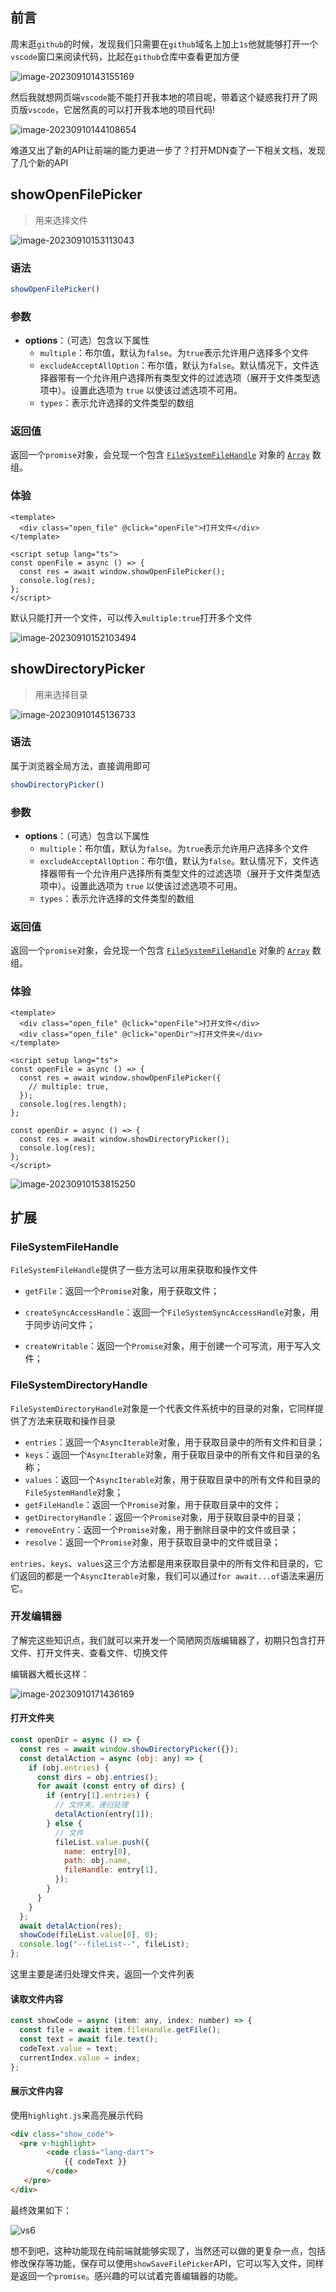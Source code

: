 ## 前言

周末逛`github`的时候，发现我们只需要在`github`域名上加上`1s`他就能够打开一个`vscode`窗口来阅读代码，比起在`github`仓库中查看更加方便

![image-20230910143155169](/Users/songyao/Desktop/songyao/fe-nanjiu/images/2023/01/vs0.png)

然后我就想网页端`vscode`能不能打开我本地的项目呢，带着这个疑惑我打开了网页版`vscode`，它居然真的可以打开我本地的项目代码!

![image-20230910144108654](/Users/songyao/Desktop/songyao/fe-nanjiu/images/2023/01/vs1.png)

难道又出了新的API让前端的能力更进一步了？打开MDN查了一下相关文档，发现了几个新的API

## showOpenFilePicker

> 用来选择文件

![image-20230910153113043](/Users/songyao/Desktop/songyao/fe-nanjiu/images/2023/01/vs-f1.png)

### 语法

```js
showOpenFilePicker()
```

### 参数

- **options**：（可选）包含以下属性
  - `multiple`：布尔值，默认为`false`。为`true`表示允许用户选择多个文件
  - `excludeAcceptAllOption`：布尔值，默认为`false`。默认情况下，文件选择器带有一个允许用户选择所有类型文件的过滤选项（展开于文件类型选项中）。设置此选项为 `true` 以使该过滤选项不可用。
  - `types`：表示允许选择的文件类型的数组

### 返回值

返回一个`promise`对象，会兑现一个包含 [`FileSystemFileHandle`](https://developer.mozilla.org/zh-CN/docs/Web/API/FileSystemFileHandle) 对象的 [`Array`](https://developer.mozilla.org/zh-CN/docs/Web/JavaScript/Reference/Global_Objects/Array) 数组。

### 体验

```vue
<template>
  <div class="open_file" @click="openFile">打开文件</div>
</template>

<script setup lang="ts">
const openFile = async () => {
  const res = await window.showOpenFilePicker();
  console.log(res);
};
</script>
```

默认只能打开一个文件，可以传入`multiple:true`打开多个文件

![image-20230910152103494](/Users/songyao/Desktop/songyao/fe-nanjiu/images/2023/01/vs3.png)

## showDirectoryPicker

> 用来选择目录

![image-20230910145136733](/Users/songyao/Desktop/songyao/fe-nanjiu/images/2023/01/vs2.png)

### 语法

属于浏览器全局方法，直接调用即可

```js
showDirectoryPicker()
```

### 参数

- **options**：（可选）包含以下属性
  - `multiple`：布尔值，默认为`false`。为`true`表示允许用户选择多个文件
  - `excludeAcceptAllOption`：布尔值，默认为`false`。默认情况下，文件选择器带有一个允许用户选择所有类型文件的过滤选项（展开于文件类型选项中）。设置此选项为 `true` 以使该过滤选项不可用。
  - `types`：表示允许选择的文件类型的数组

### 返回值

返回一个`promise`对象，会兑现一个包含 [`FileSystemFileHandle`](https://developer.mozilla.org/zh-CN/docs/Web/API/FileSystemFileHandle) 对象的 [`Array`](https://developer.mozilla.org/zh-CN/docs/Web/JavaScript/Reference/Global_Objects/Array) 数组。

### 体验

```vue
<template>
  <div class="open_file" @click="openFile">打开文件</div>
  <div class="open_file" @click="openDir">打开文件夹</div>
</template>

<script setup lang="ts">
const openFile = async () => {
  const res = await window.showOpenFilePicker({
    // multiple: true,
  });
  console.log(res.length);
};

const openDir = async () => {
  const res = await window.showDirectoryPicker();
  console.log(res);
};
</script>
```

![image-20230910153815250](/Users/songyao/Desktop/songyao/fe-nanjiu/images/2023/01/vs4.png)

## 扩展

### FileSystemFileHandle

`FileSystemFileHandle`提供了一些方法可以用来获取和操作文件

- `getFile`：返回一个`Promise`对象，用于获取文件；

- `createSyncAccessHandle`：返回一个`FileSystemSyncAccessHandle`对象，用于同步访问文件；

- `createWritable`：返回一个`Promise`对象，用于创建一个可写流，用于写入文件；

### FileSystemDirectoryHandle

`FileSystemDirectoryHandle`对象是一个代表文件系统中的目录的对象，它同样提供了方法来获取和操作目录

- `entries`：返回一个`AsyncIterable`对象，用于获取目录中的所有文件和目录；
- `keys`：返回一个`AsyncIterable`对象，用于获取目录中的所有文件和目录的名称；
- `values`：返回一个`AsyncIterable`对象，用于获取目录中的所有文件和目录的`FileSystemHandle`对象；
- `getFileHandle`：返回一个`Promise`对象，用于获取目录中的文件；
- `getDirectoryHandle`：返回一个`Promise`对象，用于获取目录中的目录；
- `removeEntry`：返回一个`Promise`对象，用于删除目录中的文件或目录；
- `resolve`：返回一个`Promise`对象，用于获取目录中的文件或目录；

`entries`、`keys`、`values`这三个方法都是用来获取目录中的所有文件和目录的，它们返回的都是一个`AsyncIterable`对象，我们可以通过`for await...of`语法来遍历它。

### 开发编辑器

了解完这些知识点，我们就可以来开发一个简陋网页版编辑器了，初期只包含打开文件、打开文件夹、查看文件、切换文件

编辑器大概长这样：

![image-20230910171436169](/Users/songyao/Desktop/songyao/fe-nanjiu/images/2023/01/vs5.png)

#### 打开文件夹

```js
const openDir = async () => {
  const res = await window.showDirectoryPicker({});
  const detalAction = async (obj: any) => {
    if (obj.entries) {
      const dirs = obj.entries();
      for await (const entry of dirs) {
        if (entry[1].entries) {
          // 文件夹，递归处理
          detalAction(entry[1]);
        } else {
          // 文件
          fileList.value.push({
            name: entry[0],
            path: obj.name,
            fileHandle: entry[1],
          });
        }
      }
    }
  };
  await detalAction(res);
  showCode(fileList.value[0], 0);
  console.log("--fileList--", fileList);
};
```

这里主要是递归处理文件夹，返回一个文件列表

#### 读取文件内容

```js
const showCode = async (item: any, index: number) => {
  const file = await item.fileHandle.getFile();
  const text = await file.text();
  codeText.value = text;
  currentIndex.value = index;
};
```

#### 展示文件内容

使用`highlight.js`来高亮展示代码

```html
<div class="show_code">
  <pre v-highlight>
        <code class="lang-dart">
            {{ codeText }}
        </code>
   </pre>
</div>
```

最终效果如下：

![vs6](/Users/songyao/Desktop/songyao/fe-nanjiu/images/2023/01/vs6.gif)

想不到吧，这种功能现在纯前端就能够实现了，当然还可以做的更复杂一点，包括修改保存等功能，保存可以使用`showSaveFilePicker`API，它可以写入文件，同样是返回一个`promise`。感兴趣的可以试着完善编辑器的功能。



